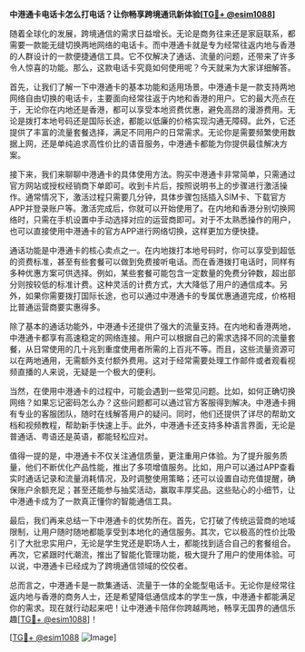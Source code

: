 **中港通卡电话卡怎么打电话？让你畅享跨境通讯新体验[[TG💪+ @esim1088](https://t.me/s/esim1088)]**

随着全球化的发展，跨境通信的需求日益增长。无论是商务往来还是家庭联系，都需要一款能无缝切换两地网络的电话卡。而中港通卡就是专为经常往返内地与香港的人群设计的一款便捷通信工具。它不仅解决了通话、流量的问题，还带来了许多令人惊喜的功能。那么，这款电话卡究竟如何使用呢？今天就来为大家详细解答。

首先，让我们了解一下中港通卡的基本功能和适用场景。中港通卡是一款支持两地网络自由切换的电话卡，主要面向经常往返于内地和香港的用户。它的最大亮点在于，无论你在内地还是香港，都可以享受本地资费优惠，避免高昂的漫游费用。无论是拨打本地号码还是国际长途，都能以低廉的价格实现沟通无障碍。此外，它还提供了丰富的流量套餐选择，满足不同用户的日常需求。无论你是需要频繁使用数据上网，还是单纯追求高性价比的语音服务，中港通卡都能为你提供最佳解决方案。

接下来，我们来聊聊中港通卡的具体使用方法。购买中港通卡非常简单，只需通过官方网站或授权经销商下单即可。收到卡片后，按照说明书上的步骤进行激活操作。通常情况下，激活过程只需要几分钟，具体步骤包括插入SIM卡、下载官方APP并登录账户等。激活完成后，你就可以开始使用了。在内地和香港分别切换网络时，只需在手机设置中手动选择对应的运营商即可。对于不太熟悉操作的用户，也可以直接使用中港通卡的官方APP进行网络切换，这样更加方便快捷。

通话功能是中港通卡的核心卖点之一。在内地拨打本地号码时，你可以享受到超低的资费标准，甚至有些套餐可以做到免费接听电话。而在香港拨打电话时，同样有多种优惠方案可供选择。例如，某些套餐可能包含一定数量的免费分钟数，超出部分则按较低的标准计费。这种灵活的计费方式，大大降低了用户的通信成本。另外，如果你需要拨打国际长途，也可以通过中港通卡的专属优惠通道完成，价格相比普通运营商要实惠得多。

除了基本的通话功能外，中港通卡还提供了强大的流量支持。在内地和香港两地，中港通卡都享有高速稳定的网络连接。用户可以根据自己的需求选择不同的流量套餐，从日常使用的几十兆到重度使用者所需的上百兆不等。而且，这些流量资源可以在两地通用，无需额外支付额外费用。这对于经常需要处理工作邮件或者观看视频直播的人来说，无疑是一个极大的便利。

当然，在使用中港通卡的过程中，可能会遇到一些常见问题。比如，如何正确切换网络？如果忘记密码怎么办？这些问题都可以通过官方客服得到解决。中港通卡拥有专业的客服团队，随时在线解答用户的疑问。同时，他们还提供了详尽的帮助文档和视频教程，帮助新手快速上手。此外，中港通卡还支持多种语言界面，无论是普通话、粤语还是英语，都能轻松应对。

值得一提的是，中港通卡不仅关注通信质量，更注重用户体验。为了提升服务质量，他们不断优化产品性能，推出了多项增值服务。比如，用户可以通过APP查看实时通话记录和流量消耗情况，及时调整使用策略；还可以设置自动充值提醒，确保账户余额充足；甚至还能参与抽奖活动，赢取丰厚奖品。这些贴心的小细节，让中港通卡成为了一款真正懂你的智能通信工具。

最后，我们再来总结一下中港通卡的优势所在。首先，它打破了传统运营商的地域限制，让用户随时随地都能享受到本地化的通信服务。其次，它以极高的性价比吸引了大批忠实用户，无论是学生党还是职场人士，都能找到适合自己的套餐组合。再次，它紧跟时代潮流，推出了智能化管理功能，极大提升了用户的使用体验。可以说，中港通卡已经成为了跨境通信领域的佼佼者。

总而言之，中港通卡是一款集通话、流量于一体的全能型电话卡。无论你是经常往返内地与香港的商务人士，还是希望降低通信成本的学生一族，中港通卡都能满足你的需求。现在就行动起来吧！让中港通卡陪伴你跨越两地，畅享无国界的通信乐趣[[TG💪+ @esim1088](https://t.me/s/esim1088)]！

[[TG💪+ @esim1088](https://t.me/s/esim1088) ![Image](https://i.postimg.cc/4NQfJmqS/Snipaste-2025-05-13-00-14-12.png)]